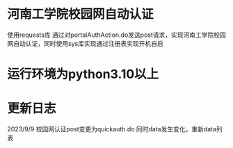 # 河南工学院校园网自动认证
使用requests库
通过对portalAuthAction.do发送post请求，实现河南工学院校园网自动认证，同时使用sys库实现通过注册表实现开机自启
# 运行环境为python3.10以上
# 更新日志
2023/9/9
校园网认证post变更为quickauth.do
同时data发生变化，重新data列表
